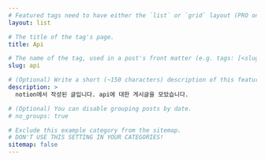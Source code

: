 ```yaml
---
# Featured tags need to have either the `list` or `grid` layout (PRO only).
layout: list

# The title of the tag's page.
title: Api

# The name of the tag, used in a post's front matter (e.g. tags: [<slug>]).
slug: api

# (Optional) Write a short (~150 characters) description of this featured tag.
description: >
  notion에서 작성된 글입니다. api에 대한 게시글을 모았습니다.

# (Optional) You can disable grouping posts by date.
# no_groups: true

# Exclude this example category from the sitemap.
# DON'T USE THIS SETTING IN YOUR CATEGORIES!
sitemap: false
---
```

